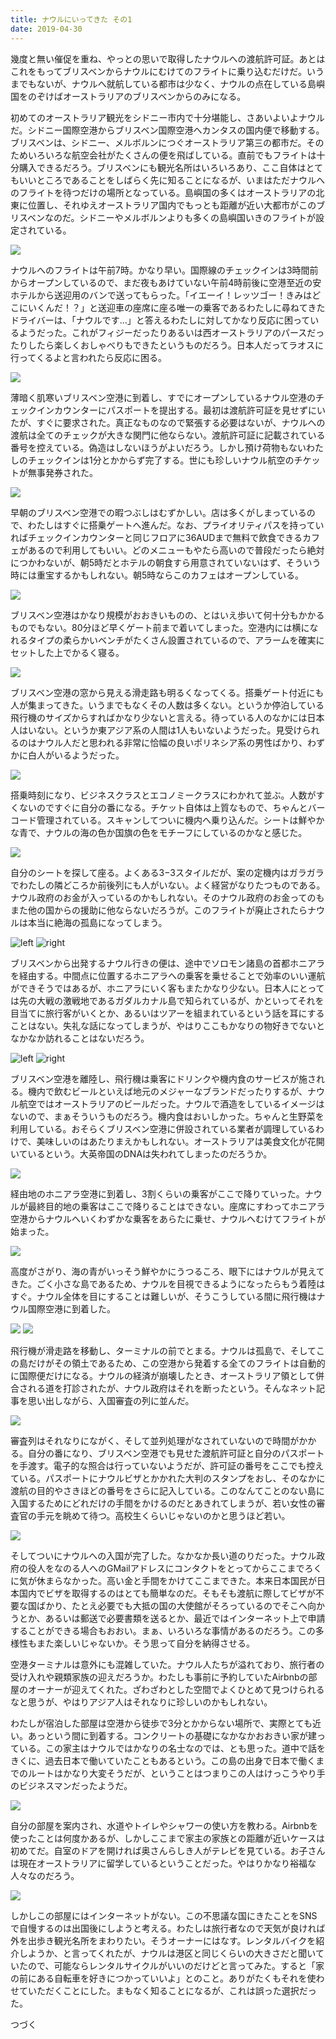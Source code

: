 ```yaml
---
title: ナウルにいってきた その1
date: 2019-04-30
---
```


幾度と無い催促を重ね、やっとの思いで取得したナウルへの渡航許可証。あとはこれをもってブリスベンからナウルにむけてのフライトに乗り込むだけだ。いうまでもないが、ナウルへ就航している都市は少なく、ナウルの点在している島嶼国をのぞけばオーストラリアのブリスベンからのみになる。

初めてのオーストラリア観光をシドニー市内で十分堪能し、さあいよいよナウルだ。シドニー国際空港からブリスベン国際空港へカンタスの国内便で移動する。ブリスベンは、シドニー、メルボルンにつぐオーストラリア第三の都市だ。そのためいろいろな航空会社がたくさんの便を飛ばしている。直前でもフライトは十分購入できるだろう。ブリスベンにも観光名所はいろいろあり、ここ自体はとてもいいところであることをしばらく先に知ることになるが、いまはただナウルへのフライトを待つだけの場所となっている。島嶼国の多くはオーストラリアの北東に位置し、それゆえオーストラリア国内でもっとも距離が近い大都市がこのブリスベンなのだ。シドニーやメルボルンよりも多くの島嶼国いきのフライトが設定されている。

![](https://photos.smugmug.com/photos/i-prmZ72F/0/30f558a3/X3/i-prmZ72F-X3.jpg)

ナウルへのフライトは午前7時。かなり早い。国際線のチェックインは3時間前からオープンしているので、まだ夜もあけていない午前4時前後に空港至近の安ホテルから送迎用のバンで送ってもらった。「イエーイ！レッツゴー！きみはどこにいくんだ！？」と送迎車の座席に座る唯一の乗客であるわたしに尋ねてきたドライバーは、「ナウルです…」と答えるわたしに対してかなり反応に困っているようだった。これがフィジーだったりあるいは西オーストラリアのパースだったりしたら楽しくおしゃべりもできたというものだろう。日本人だってラオスに行ってくるよと言われたら反応に困る。

![](https://photos.smugmug.com/photos/i-fRCFxDf/0/9ec25ce5/X3/i-fRCFxDf-X3.jpg)

薄暗く肌寒いブリスベン空港に到着し、すでにオープンしているナウル空港のチェックインカウンターにパスポートを提出する。最初は渡航許可証を見せずにいたが、すぐに要求された。真正なものなので緊張する必要はないが、ナウルへの渡航は全てのチェックが大きな関門に他ならない。渡航許可証に記載されている番号を控えている。偽造はしないほうがよいだろう。しかし預け荷物もないわたしのチェックインは1分とかからず完了する。世にも珍しいナウル航空のチケットが無事発券された。

![](https://photos.smugmug.com/photos/i-w6xbwrj/0/3dd3dc6d/X3/i-w6xbwrj-X3.jpg)

早朝のブリスベン空港での暇つぶしはむずかしい。店は多くがしまっているので、わたしはすぐに搭乗ゲートへ進んだ。なお、プライオリティパスを持っていればチェックインカウンターと同じフロアに36AUDまで無料で飲食できるカフェがあるので利用してもいい。どのメニューもやたら高いので普段だったら絶対につかわないが、朝5時だとホテルの朝食すら用意されていないはず、そういう時には重宝するかもしれない。朝5時ならこのカフェはオープンしている。

![](https://photos.smugmug.com/photos/i-7ZJRCMv/0/4b19beaa/X3/i-7ZJRCMv-X3.jpg)

ブリスベン空港はかなり規模がおおきいものの、とはいえ歩いて何十分もかかるものでもない。80分ほど早くゲート前まで着いてしまった。空港内には横になれるタイプの柔らかいベンチがたくさん設置されているので、アラームを確実にセットした上でかるく寝る。

![](https://photos.smugmug.com/photos/i-SkNK5f8/0/2130787a/X3/i-SkNK5f8-X3.jpg)

ブリスベン空港の窓から見える滑走路も明るくなってくる。搭乗ゲート付近にも人が集まってきた。いうまでもなくその人数は多くない。というか停泊している飛行機のサイズからすればかなり少ないと言える。待っている人のなかには日本人はいない。というか東アジア系の人間は1人もいないようだった。見受けられるのはナウル人だと思われる非常に恰幅の良いポリネシア系の男性ばかり、わずかに白人がいるようだった。

![](https://photos.smugmug.com/photos/i-m2Pkr33/0/50151bca/X3/i-m2Pkr33-X3.jpg)

搭乗時刻になり、ビジネスクラスとエコノミークラスにわかれて並ぶ。人数がすくないのですぐに自分の番になる。チケット自体は上質なもので、ちゃんとバーコード管理されている。スキャンしてついに機内へ乗り込んだ。シートは鮮やかな青で、ナウルの海の色か国旗の色をモチーフにしているのかなと感じた。

![](https://photos.smugmug.com/photos/i-ZSC8k2X/0/3b240718/X3/i-ZSC8k2X-X3.jpg)

自分のシートを探して座る。よくある3−3スタイルだが、案の定機内はガラガラでわたしの隣どころか前後列にも人がいない。よく経営がなりたつものである。ナウル政府のお金が入っているのかもしれない。そのナウル政府のお金ってのもまた他の国からの援助に他ならないだろうが。このフライトが廃止されたらナウルは本当に絶海の孤島になってしまう。

![left](https://photos.smugmug.com/photos/i-DSJS9Sf/0/164e2809/X3/i-DSJS9Sf-X3.jpg)
![right](https://photos.smugmug.com/photos/i-5TsrdX6/0/47a96f76/X3/i-5TsrdX6-X3.jpg)

ブリスベンから出発するナウル行きの便は、途中でソロモン諸島の首都ホニアラを経由する。中間点に位置するホニアラへの乗客を乗せることで効率のいい運航ができそうではあるが、ホニアラにいく客もまたかなり少ない。日本人にとっては先の大戦の激戦地であるガダルカナル島で知られているが、かといってそれを目当てに旅行客がいくとか、あるいはツアーを組まれているという話を耳にすることはない。失礼な話になってしまうが、やはりここもかなりの物好きでないとなかなか訪れることはないだろう。

![left](https://photos.smugmug.com/photos/i-zbJ4fkV/0/e2816319/X3/i-zbJ4fkV-X3.jpg)
![right](https://photos.smugmug.com/photos/i-DQMKdXq/0/6eb81278/X3/i-DQMKdXq-X3.jpg)

ブリスベン空港を離陸し、飛行機は乗客にドリンクや機内食のサービスが施される。機内で飲むビールといえば地元のメジャーなブランドだったりするが、ナウル航空ではオーストラリアのビールだった。ナウルで酒造をしているイメージはないので、まぁそういうものだろう。機内食はおいしかった。ちゃんと生野菜を利用している。おそらくブリスベン空港に併設されている業者が調理しているわけで、美味しいのはあたりまえかもしれない。オーストラリアは美食文化が花開いているという。大英帝国のDNAは失われてしまったのだろうか。

![](https://photos.smugmug.com/photos/i-b3VRTk6/0/be0ddd2b/X3/i-b3VRTk6-X3.jpg)

経由地のホニアラ空港に到着し、3割くらいの乗客がここで降りていった。ナウルが最終目的地の乗客はここで降りることはできない。座席にすわってホニアラ空港からナウルへいくわずかな乗客をあらたに乗せ、ナウルへむけてフライトが始まった。

![](https://photos.smugmug.com/photos/i-DpGZZmz/0/9cc37d8b/X3/i-DpGZZmz-X3.jpg)

高度がさがり、海の青がいっそう鮮やかにうつるころ、眼下にはナウルが見えてきた。ごく小さな島であるため、ナウルを目視できるようになったらもう着陸はすぐ。ナウル全体を目にすることは難しいが、そうこうしている間に飛行機はナウル国際空港に到着した。

![](https://photos.smugmug.com/photos/i-33qF9Nf/0/7b8ec787/X3/i-33qF9Nf-X3.jpg)
![](https://photos.smugmug.com/photos/i-QTg5gCr/0/3361e8a2/X3/i-QTg5gCr-X3.jpg)

飛行機が滑走路を移動し、ターミナルの前でとまる。ナウルは孤島で、そしてこの島だけがその領土であるため、この空港から発着する全てのフライトは自動的に国際便だけになる。ナウルの経済が崩壊したとき、オーストラリア領として併合される道を打診されたが、ナウル政府はそれを断ったという。そんなネット記事を思い出しながら、入国審査の列に並んだ。

![](https://photos.smugmug.com/photos/i-tsX88WJ/0/a64cf5c8/X3/i-tsX88WJ-X3.jpg)

審査列はそれなりにながく、そして並列処理がなされていないので時間がかかる。自分の番になり、ブリスベン空港でも見せた渡航許可証と自分のパスポートを手渡す。電子的な照合は行っていないようだが、許可証の番号をここでも控えている。パスポートにナウルビザとかかれた大判のスタンプをおし、そのなかに渡航の目的やさきほどの番号をさらに記入している。このなんてことのない島に入国するためにどれだけの手間をかけるのだとあきれてしまうが、若い女性の審査官の手元を眺めて待つ。高校生くらいじゃないのかと思うほど若い。

![](https://photos.smugmug.com/photos/i-WM2fdD3/0/42568ca4/X3/i-WM2fdD3-X3.jpg)

そしてついにナウルへの入国が完了した。なかなか長い道のりだった。ナウル政府の役人をなのる人へのGMailアドレスにコンタクトをとってからここまでろくに気が休まらなかった。高い金と手間をかけてここまできた。本来日本国民が日本国内でビザを取得するのはとても簡単なのだ。そもそも渡航に際してビザが不要な国ばかり、たとえ必要でも大抵の国の大使館がそろっているのでそこへ向かうとか、あるいは郵送で必要書類を送るとか、最近ではインターネット上で申請することができる場合もおおい。まぁ、いろいろな事情があるのだろう。この多様性もまた楽しいじゃないか。そう思って自分を納得させる。

空港ターミナルは意外にも混雑していた。ナウル人たちが溢れており、旅行者の受け入れや親類家族の迎えだろうか。わたしも事前に予約していたAirbnbの部屋のオーナーが迎えてくれた。ざわざわとした空間でよくひとめて見つけられるなと思うが、やはりアジア人はそれなりに珍しいのかもしれない。

わたしが宿泊した部屋は空港から徒歩で3分とかからない場所で、実際とても近い。あっという間に到着する。コンクリートの基礎になかなかおおきい家が建っている。この家主はナウルではかなりの名士なのでは、とも思った。道中で話をきくに、過去日本で働いていたこともあるという。この島の出身で日本で働くまでのルートはかなり大変そうだが、ということはつまりこの人はけっこうやり手のビジネスマンだったようだ。

![](https://photos.smugmug.com/photos/i-H89XLdC/0/841c234a/X3/i-H89XLdC-X3.jpg)

自分の部屋を案内され、水道やトイレやシャワーの使い方を教わる。Airbnbを使ったことは何度かあるが、しかしここまで家主の家族との距離が近いケースは初めてだ。自室のドアを開ければ奥さんらしき人がテレビを見ている。お子さんは現在オーストラリアに留学しているということだった。やはりかなり裕福な人々なのだろう。

![](https://photos.smugmug.com/photos/i-qXcNpVX/0/b8974f24/X3/i-qXcNpVX-X3.jpg)

しかしこの部屋にはインターネットがない。この不思議な国にきたことをSNSで自慢するのは出国後にしようと考える。わたしは旅行者なので天気が良ければ外を出歩き観光名所をまわりたい。そうオーナーにはなす。レンタルバイクを紹介しようか、と言ってくれたが、ナウルは港区と同じくらいの大きさだと聞いていたので、可能ならレンタルサイクルがいいのだけどと言ってみた。すると「家の前にある自転車を好きにつかっていいよ」とのこと。ありがたくもそれを使わせていただくことにした。まもなく知ることになるが、これは誤った選択だった。

つづく
